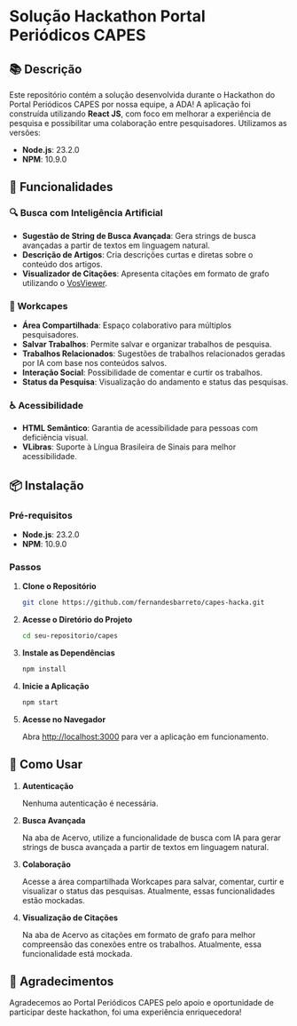 # Solução Hackathon Portal Periódicos CAPES

## 📚 Descrição

Este repositório contém a solução desenvolvida durante o Hackathon do Portal Periódicos CAPES por nossa equipe, a ADA! A aplicação foi construída utilizando **React JS**, com foco em melhorar a experiência de pesquisa e possibilitar uma colaboração entre pesquisadores. Utilizamos as versões:

- **Node.js**: 23.2.0
- **NPM**: 10.9.0

## 🚀 Funcionalidades

### 🔍 Busca com Inteligência Artificial

- **Sugestão de String de Busca Avançada**: Gera strings de busca avançadas a partir de textos em linguagem natural.
- **Descrição de Artigos**: Cria descrições curtas e diretas sobre o conteúdo dos artigos.
- **Visualizador de Citações**: Apresenta citações em formato de grafo utilizando o [VosViewer](https://www.vosviewer.com/).

### 🤝 Workcapes

- **Área Compartilhada**: Espaço colaborativo para múltiplos pesquisadores.
- **Salvar Trabalhos**: Permite salvar e organizar trabalhos de pesquisa.
- **Trabalhos Relacionados**: Sugestões de trabalhos relacionados geradas por IA com base nos conteúdos salvos.
- **Interação Social**: Possibilidade de comentar e curtir os trabalhos.
- **Status da Pesquisa**: Visualização do andamento e status das pesquisas.

### ♿ Acessibilidade

- **HTML Semântico**: Garantia de acessibilidade para pessoas com deficiência visual.
- **VLibras**: Suporte à Língua Brasileira de Sinais para melhor acessibilidade.

## 📦 Instalação

### Pré-requisitos

- **Node.js**: 23.2.0
- **NPM**: 10.9.0

### Passos

1. **Clone o Repositório**

    ```bash
    git clone https://github.com/fernandesbarreto/capes-hacka.git
    ```

2. **Acesse o Diretório do Projeto**

    ```bash
    cd seu-repositorio/capes
    ```

3. **Instale as Dependências**

    ```bash
    npm install
    ```

4. **Inicie a Aplicação**

    ```bash
    npm start
    ```

5. **Acesse no Navegador**

    Abra [http://localhost:3000](http://localhost:3000) para ver a aplicação em funcionamento.

## 🧪 Como Usar

1. **Autenticação**

    Nenhuma autenticação é necessária.

2. **Busca Avançada**

    Na aba de Acervo, utilize a funcionalidade de busca com IA para gerar strings de busca avançada a partir de textos em linguagem natural.

3. **Colaboração**

    Acesse a área compartilhada Workcapes para salvar, comentar, curtir e visualizar o status das pesquisas. Atualmente, essas funcionalidades estão mockadas.

4. **Visualização de Citações**

    Na aba de Acervo as citações em formato de grafo para melhor compreensão das conexões entre os trabalhos. Atualmente, essa funcionalidade está mockada.

## 📝 Agradecimentos

Agradecemos ao Portal Periódicos CAPES pelo apoio e oportunidade de participar deste hackathon, foi uma experiência enriquecedora!
